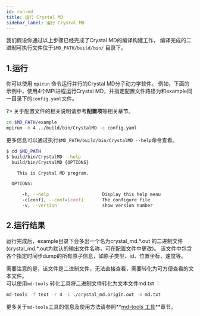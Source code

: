 ```yaml
---
id: run-md
title: 运行 Crystal MD
sidebar_label: 运行 Crystal MD
---
```



我们假设你通过以上步骤已经完成了Crystal MD的编译构建工作，
编译完成的二进制可执行文件位于`$MD_PATH/build/bin/` 目录下。

## 1.运行
你可以使用 `mpirun` 命令运行并行的Crystal MD分子动力学软件。
例如，下面的示例中，使用4个MPI进程运行Crystal MD，并指定配置文件路径为和example同一目录下的`config.yaml`文件。

?> 关于配置文件的相关说明请参考**配置项**等相关章节。

```bash
cd $MD_PATH/example
mpirun -n 4 ../build/bin/CrystalMD -c config.yaml
```

更多信息可以通过执行`$MD_PATH/build/bin/CrystalMD --help`命令查看。

```bash
$ cd $MD_PATH
$ build/bin/CrystalMD --help
  build/bin/CrystalMD {OPTIONS}

    This is Crystal MD program.

  OPTIONS:

      -h, --help                    Display this help menu
      -c[conf], --conf=[conf]       The configure file
      -v, --version                 show version number
```

## 2.运行结果

运行完成后，example目录下会多出一个名为crystal_md.\*.out 的二进制文件(crystal_md.\*.out为默认的输出文件名称，可在配置文件中更改)。
该文件中包含各个指定时间步dump的所有原子信息，如原子类型、id、位置坐标、速度等。

需要注意的是，该文件是二进制文件，无法直接查看，需要转化为可方便查看的文本文件。  
可以使用`md-tools` 转化工具将二进制文件转化为文本文件md.txt ：
```bash
md-tools -f text -r 4 -i ./crystal_md.origin.out -o md.txt
```

更多关于`md-tools`工具的信息及使用方法请参照**[md-tools 工具](md-tools.md)**章节。
